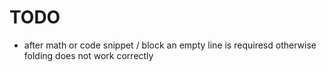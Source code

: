 
# TODO

- after math or code snippet / block an empty line is requiresd otherwise folding does not work correctly
